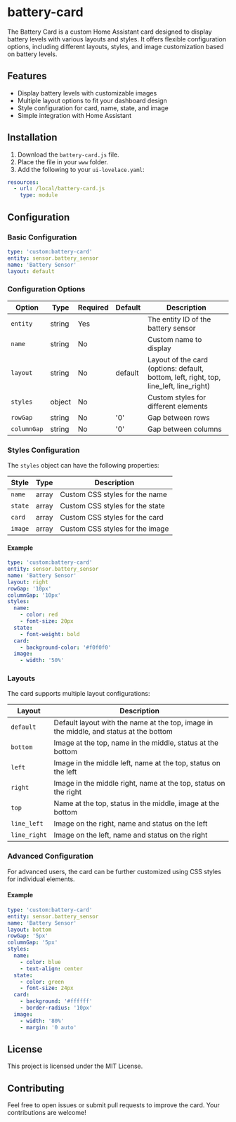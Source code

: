 # battery-card

The Battery Card is a custom Home Assistant card designed to display battery levels with various layouts and styles. It offers flexible configuration options, including different layouts, styles, and image customization based on battery levels.

## Features

- Display battery levels with customizable images
- Multiple layout options to fit your dashboard design
- Style configuration for card, name, state, and image
- Simple integration with Home Assistant

## Installation

1. Download the `battery-card.js` file.
2. Place the file in your `www` folder.
3. Add the following to your `ui-lovelace.yaml`:

```yaml
resources:
  - url: /local/battery-card.js
    type: module
```

## Configuration

### Basic Configuration

```yaml
type: 'custom:battery-card'
entity: sensor.battery_sensor
name: 'Battery Sensor'
layout: default
```

### Configuration Options

| Option       | Type   | Required | Default   | Description                                      |
|--------------|--------|----------|-----------|--------------------------------------------------|
| `entity`     | string | Yes      |           | The entity ID of the battery sensor              |
| `name`       | string | No       |           | Custom name to display                           |
| `layout`     | string | No       | default   | Layout of the card (options: default, bottom, left, right, top, line_left, line_right) |
| `styles`     | object | No       |           | Custom styles for different elements             |
| `rowGap`     | string | No       | '0'       | Gap between rows                                 |
| `columnGap`  | string | No       | '0'       | Gap between columns                              |

### Styles Configuration

The `styles` object can have the following properties:

| Style    | Type   | Description                                               |
|----------|--------|-----------------------------------------------------------|
| `name`   | array  | Custom CSS styles for the name                             |
| `state`  | array  | Custom CSS styles for the state                            |
| `card`   | array  | Custom CSS styles for the card                             |
| `image`  | array  | Custom CSS styles for the image                            |

#### Example

```yaml
type: 'custom:battery-card'
entity: sensor.battery_sensor
name: 'Battery Sensor'
layout: right
rowGap: '10px'
columnGap: '10px'
styles:
  name:
    - color: red
    - font-size: 20px
  state:
    - font-weight: bold
  card:
    - background-color: '#f0f0f0'
  image:
    - width: '50%'
```

### Layouts

The card supports multiple layout configurations:

| Layout     | Description                                                    |
|------------|----------------------------------------------------------------|
| `default`  | Default layout with the name at the top, image in the middle, and status at the bottom |
| `bottom`   | Image at the top, name in the middle, status at the bottom     |
| `left`     | Image in the middle left, name at the top, status on the left  |
| `right`    | Image in the middle right, name at the top, status on the right|
| `top`      | Name at the top, status in the middle, image at the bottom     |
| `line_left`| Image on the right, name and status on the left                |
| `line_right`| Image on the left, name and status on the right               |

### Advanced Configuration

For advanced users, the card can be further customized using CSS styles for individual elements.

#### Example

```yaml
type: 'custom:battery-card'
entity: sensor.battery_sensor
name: 'Battery Sensor'
layout: bottom
rowGap: '5px'
columnGap: '5px'
styles:
  name:
    - color: blue
    - text-align: center
  state:
    - color: green
    - font-size: 24px
  card:
    - background: '#ffffff'
    - border-radius: '10px'
  image:
    - width: '80%'
    - margin: '0 auto'
```

## License

This project is licensed under the MIT License.

## Contributing

Feel free to open issues or submit pull requests to improve the card. Your contributions are welcome!
